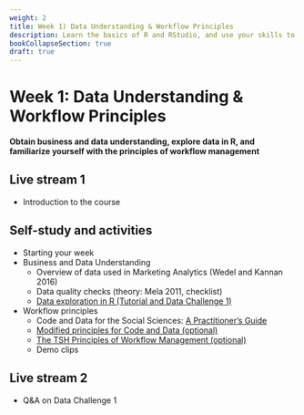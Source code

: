 ```yaml
---
weight: 2
title: Week 1) Data Understanding & Workflow Principles
description: Learn the basics of R and RStudio, and use your skills to explore datasets.
bookCollapseSection: true
draft: true
---
```


# Week 1: Data Understanding & Workflow Principles

__Obtain business and data understanding, explore data in R, and familiarize yourself with the principles of workflow management__

## Live stream 1
- Introduction to the course

## Self-study and activities
- Starting your week
- Business and Data Understanding
  - Overview of data used in Marketing Analytics (Wedel and Kannan 2016)
  - Data quality checks (theory: Mela 2011, checklist)
  - [Data exploration in R (Tutorial and Data Challenge 1)](docs/tutorials/data-exploration-in-r)
- Workflow principles
  - Code and Data for the Social Sciences: [A Practitioner’s Guide](https://www.brown.edu/Research/Shapiro/pdfs/CodeAndData.pdf)
  - [Modified principles for Code and Data (optional)](https://www.shirokuriwaki.com/programming/project-organization.html)
  - [The TSH Principles of Workflow Management (optional)](https://tsh-website.netlify.app/tutorials/project-setup/principles-of-project-setup-and-workflow-management/)
  - Demo clips <!-- (2-minute clips); or podcasts-->

## Live stream 2
- Q&A on Data Challenge 1



<!--

Meetup
- Introduction to the course *live*
  - Course objectives and practical arrangements
  - Workflow overview
  - Relevance of workflow management
-->
<!--  - Any remaining questions, please post them by DEADLINE on XXXX-->

<!--
- Reading: Web scraping workflow

- Self-study
  - Readings
    - Web scraping article Hannes/Johannes/Abhi/Andrew
    - Ethics in scraping and APIs

  - Video: Assessing research fit of web scraping and APIs [recorded]


- Self study
  - sdasd
    - data enrichment (e.g., ML APIs)
    - data collection and intelligence (e.g., search; chartmetric)
    - market research (e.g., pricewatch)

-->




<!-- Hybrid teams
-->

<!--(Module 1b: Legality and Terms of Use
paper? advice?))-->
